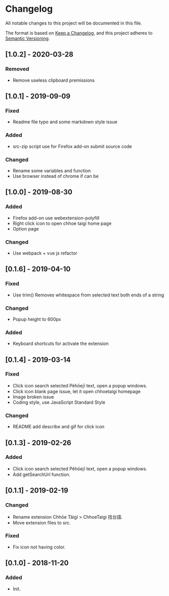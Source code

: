 # Changelog
All notable changes to this project will be documented in this file.

The format is based on [Keep a Changelog](https://keepachangelog.com/en/1.0.0/),
and this project adheres to [Semantic Versioning](https://semver.org/spec/v2.0.0.html).

## [1.0.2] - 2020-03-28
### Removed
- Remove useless clipboard premissions

## [1.0.1] - 2019-09-09
### Fixed
- Readme file typo and some markdown style issue
### Added
- src-zip script use for Firefox add-on submit source code
### Changed
- Rename some variables and function
- Use browser instead of chrome if can be

## [1.0.0] - 2019-08-30
### Added
- Firefox add-on use webextension-polyfill
- Right click icon to open chhoe taigi home page
- Option page
### Changed
- Use webpack + vue js refactor

## [0.1.6] - 2019-04-10
### Fixed
- Use trim() Removes whitespace from selected text both ends of a string
### Changed
- Popup height to 600px
### Added
- Keyboard shortcuts for activate the extension

## [0.1.4] - 2019-03-14
### Fixed
- Click icon search selected Pe̍hōejī text, open a popup windows.
- Click icon blank page issue, let it open chhoetaigi homepage
- Image broken issue
- Coding style, use JavaScript Standard Style
### Changed
- README add describe and gif for click icon

## [0.1.3] - 2019-02-26
### Added
- Click icon search selected Pe̍hōejī text, open a popup windows.
- Add getSearchUrl function.

## [0.1.1] - 2019-02-19
### Changed
- Rename extension Chhōe Tâigí > ChhoeTaigi 找台語.
- Move extension files to src.

### Fixed
- Fix icon not having color.

## [0.1.0] - 2018-11-20
### Added
- Init.
